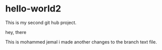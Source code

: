 # hello-world2
This is my second git hub project. 

hey, there

This is mohammed jemal i made another changes to the branch text file. 
